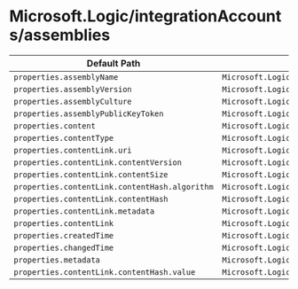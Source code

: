 # Microsoft.Logic/integrationAccounts/assemblies

| Default Path | Alias |
|---|---|
| `properties.assemblyName` | `Microsoft.Logic/integrationAccounts/assemblies/assemblyName` |
| `properties.assemblyVersion` | `Microsoft.Logic/integrationAccounts/assemblies/assemblyVersion` |
| `properties.assemblyCulture` | `Microsoft.Logic/integrationAccounts/assemblies/assemblyCulture` |
| `properties.assemblyPublicKeyToken` | `Microsoft.Logic/integrationAccounts/assemblies/assemblyPublicKeyToken` |
| `properties.content` | `Microsoft.Logic/integrationAccounts/assemblies/content` |
| `properties.contentType` | `Microsoft.Logic/integrationAccounts/assemblies/contentType` |
| `properties.contentLink.uri` | `Microsoft.Logic/integrationAccounts/assemblies/contentLink.uri` |
| `properties.contentLink.contentVersion` | `Microsoft.Logic/integrationAccounts/assemblies/contentLink.contentVersion` |
| `properties.contentLink.contentSize` | `Microsoft.Logic/integrationAccounts/assemblies/contentLink.contentSize` |
| `properties.contentLink.contentHash.algorithm` | `Microsoft.Logic/integrationAccounts/assemblies/contentLink.contentHash.algorithm` |
| `properties.contentLink.contentHash` | `Microsoft.Logic/integrationAccounts/assemblies/contentLink.contentHash` |
| `properties.contentLink.metadata` | `Microsoft.Logic/integrationAccounts/assemblies/contentLink.metadata` |
| `properties.contentLink` | `Microsoft.Logic/integrationAccounts/assemblies/contentLink` |
| `properties.createdTime` | `Microsoft.Logic/integrationAccounts/assemblies/createdTime` |
| `properties.changedTime` | `Microsoft.Logic/integrationAccounts/assemblies/changedTime` |
| `properties.metadata` | `Microsoft.Logic/integrationAccounts/assemblies/metadata` |
| `properties.contentLink.contentHash.value` | `Microsoft.Logic/integrationAccounts/assemblies/contentLink.contentHash.value` |


